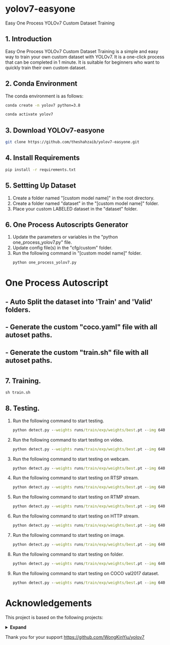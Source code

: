 # yolov7-easyone
 Easy One Process YOLOv7 Custom Dataset Training

## 1. Introduction
Easy One Process YOLOv7 Custom Dataset Training is a simple and easy way to train your own custom dataset with YOLOv7. It is a one-click process that can be completed in 1 minute. It is suitable for beginners who want to quickly train their own custom dataset.

## 2. Conda Environment
The conda environment is as follows:
```cmd
conda create -n yolov7 python=3.8
```
```cmd
conda activate yolov7
```

## 3. Download YOLOv7-easyone
```sh
git clone https://github.com/theshahzaib/yolov7-easyone.git
```

## 4. Install Requirements
```cmd
pip install -r requirements.txt
```

## 5. Settting Up Dataset
1. Create a folder named "[custom model name]" in the root directory.
2. Create a folder named "dataset" in the "[custom model name]" folder.
3. Place your custom LABELED dataset in the "dataset" folder.

## 6. One Process Autoscripts Generator
1. Update the parameters or variables in the "python one_process_yolov7.py" file.
2. Update config file(s) in the "cfg/custom" folder.
3. Run the following command in "[custom model name]" folder.  
    ```cmd
    python one_process_yolov7.py
    ```
# One Process Autoscript
## - Auto Split the dataset into 'Train' and 'Valid' folders.
## - Generate the custom "coco.yaml" file with all autoset paths.
## - Generate the custom "train.sh" file with all autoset paths.
#


## 7. Training.
```cmd
sh train.sh
```

## 8. Testing.

1. Run the following command to start testing.
    ```cmd
    python detect.py --weights runs/train/exp/weights/best.pt --img 640 --conf 0.25 --source data/images/
    ```
2. Run the following command to start testing on video.
    ```cmd
    python detect.py --weights runs/train/exp/weights/best.pt --img 640 --conf 0.25 --source data/video/test.mp4 --save-txt --save-conf --save-crop
    ```
3. Run the following command to start testing on webcam.
    ```cmd
    python detect.py --weights runs/train/exp/weights/best.pt --img 640 --conf 0.25 --source 0
    ```
4. Run the following command to start testing on RTSP stream.
    ```cmd
    python detect.py --weights runs/train/exp/weights/best.pt --img 640 --conf 0.25 --source rtsp://wowzaec2demo.streamlock.net/vod/mp4:BigBuckBunny_115k.mov
    ```
5. Run the following command to start testing on RTMP stream.
    ```cmd
    python detect.py --weights runs/train/exp/weights/best.pt --img 640 --conf 0.25 --source rtmp://
    ```
6. Run the following command to start testing on HTTP stream.
    ```cmd
    python detect.py --weights runs/train/exp/weights/best.pt --img 640 --conf 0.25 --source http://
    ```
7. Run the following command to start testing on image.
    ```cmd
    python detect.py --weights runs/train/exp/weights/best.pt --img 640 --conf 0.25 --source data/images/zidane.jpg --save-txt --save-conf --save-crop
    ```
8. Run the following command to start testing on folder.
    ```cmd
    python detect.py --weights runs/train/exp/weights/best.pt --img 640 --conf 0.25 --source data/images/ --save-txt --save-conf --save-crop
    ```
9. Run the following command to start testing on COCO val2017 dataset.
    ```cmd
    python detect.py --weights runs/train/exp/weights/best.pt --img 640 --conf 0.25 --source data/coco/val2017 --save-txt --save-conf --save-crop
    ```

# Acknowledgements
This project is based on the following projects:
<details><summary> <b>Expand</b> </summary>

* [https://github.com/AlexeyAB/darknet](https://github.com/AlexeyAB/darknet)
* [https://github.com/WongKinYiu/yolor](https://github.com/WongKinYiu/yolor)
* [https://github.com/WongKinYiu/PyTorch_YOLOv4](https://github.com/WongKinYiu/PyTorch_YOLOv4)
* [https://github.com/WongKinYiu/ScaledYOLOv4](https://github.com/WongKinYiu/ScaledYOLOv4)
* [https://github.com/Megvii-BaseDetection/YOLOX](https://github.com/Megvii-BaseDetection/YOLOX)
* [https://github.com/ultralytics/yolov3](https://github.com/ultralytics/yolov3)
* [https://github.com/ultralytics/yolov5](https://github.com/ultralytics/yolov5)
* [https://github.com/DingXiaoH/RepVGG](https://github.com/DingXiaoH/RepVGG)
* [https://github.com/JUGGHM/OREPA_CVPR2022](https://github.com/JUGGHM/OREPA_CVPR2022)
* [https://github.com/TexasInstruments/edgeai-yolov5/tree/yolo-pose](https://github.com/TexasInstruments/edgeai-yolov5/tree/yolo-pose)

</details>

Thank you for your support https://github.com/WongKinYiu/yolov7
